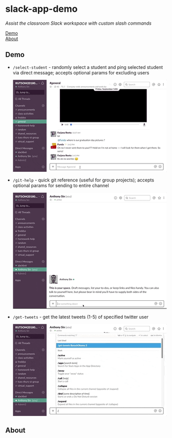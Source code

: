 # slack-app-demo

*Assist the classroom Slack workspace with custom slash commands*

[Demo](#demo)<br>
[About](#about)

## Demo

* `/select-student` - randomly select a student and ping selected student via direct message; accepts optional params for excluding users

  ![/select-students](demo/select-student.gif)

* `/git-help` - quick git reference (useful for group projects); accepts optional params for sending to entire channel

  ![/git-help](demo/git-help.gif)

* `/get-tweets` - get the latest tweets (1-5) of specified twitter user

  ![/get-tweets](demo/get-tweets.gif)

## About